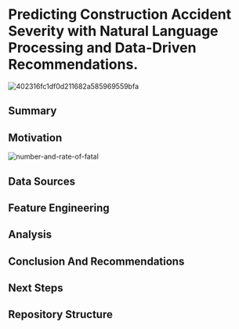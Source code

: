 # Predicting Construction Accident Severity with Natural Language Processing and Data-Driven Recommendations.

![402316fc1df0d211682a585969559bfa](https://github.com/pmjustafort/construction-accident-nlp-predict/assets/137816262/16bce4a6-fc71-4d04-bea1-eae1d3af7083)

## Summary

## Motivation

![number-and-rate-of-fatal](https://github.com/pmjustafort/construction-accident-nlp-predict/assets/137816262/813dfd39-f488-4214-a96c-b56779d5337f)


## Data Sources

## Feature Engineering

## Analysis

## Conclusion And Recommendations

## Next Steps

## Repository Structure
